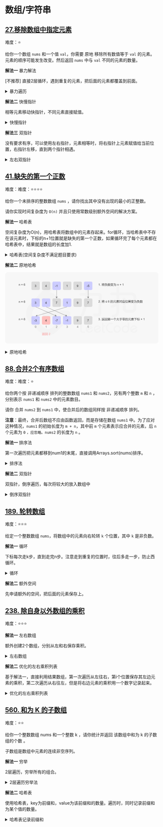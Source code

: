 # 数组/字符串


## [27.移除数组中指定元素](https://leetcode.cn/problems/remove-element/description/)

难度：⭐️

给你一个数组 `nums` 和一个值 `val`，你需要 原地 移除所有数值等于 `val` 的元素。元素的顺序可能发生改变。然后返回 `nums` 中与 `val` 不同的元素的数量。

**解法一** 暴力解法

[不推荐] 直接2层循环，遇到重复的元素，把后面的元素都覆盖到前面。

<details>
  <summary>暴力遍历</summary>
  ```java
    public int removeElement(int[] nums, int val) {
        int k = 0;
        for (int i = 0; i < nums.length - k;) {
            if (nums[i] != val) {
                i++;
                continue;
            }
            k++;
            for (int j = i; j < nums.length - 1; j++) {
                nums[j] = nums[j + 1];
            }
        }
        return nums.length - k;
    }
  ```
</details>

**解法二** 快慢指针

相等元素移动快指针，不同元素直接赋值。

<details>
  <summary>快慢指针</summary>
  ```java
    public int removeElement(int[] nums, int val) {
        int slow = 0;
        int fast = 0;
        int k = 0;
        while (fast < nums.length) {
            if (nums[fast] == val) {
                fast++;
            } else {
                nums[slow] = nums[fast];
                slow++;
                fast++;
                k++;
            }
        }
        return k;
    }
  ```
</details>

**解法三** 双指针

没有要求有序，可以使用左右指针，元素相等时，将右指针上元素赋值给当前位置，右指针左移，直到两个指针相遇。

<details>
  <summary>左右双指针</summary>
  ```java
    public int removeElement(int[] nums, int val) {
        int left = 0;
        int right = nums.length;
        int k = 0;
        while (left < right) {
            if (nums[left] == val) {
                nums[left] = nums[right - 1];
                right--;
            } else {
                k++;
                left++;
            }
        }
        return k;
    }
  ```
</details>



## [41.缺失的第一个正数](https://leetcode.cn/problems/first-missing-positive)

难度：难度：⭐️⭐️⭐️⭐️

给你一个未排序的整数数组 `nums` ，请你找出其中没有出现的最小的正整数。

请你实现时间复杂度为 `O(n)` 并且只使用常数级别额外空间的解决方案。

**解法一** 哈希表

空间复杂度为O(n)，用哈希表将数组中的元素存起来。for循环，当哈希表中不存在该元素时，下标的n+1位置就是缺失的第一个正数，如果循环完了每个元素都在哈希表中，结果就是数组的长度加1.

<details>
  <summary>哈希表(空间复杂度不满足题目要求)</summary>

  ```java
    public int firstMissingPositive(int[] nums) {
        Set<Integer> set = new HashSet<>();
        for (int n : nums) {
            set.add(n);
        }
        for (int i = 0; i < nums.length; i++) {
            if (!set.contains(i + 1)) {
                return i + 1;
            }
        }
        return nums.length + 1;
    }
  ```
</details>

**解法二** 原地哈希

![图解](../../../../img/first_missing_positive.png)

<details>
  <summary>原地哈希</summary>

  ```java
  public int firstMissingPositive(int[] nums) {
        int n = nums.length;
        // 把所有的负数都变成正数
        for (int i = 0; i < n; i++) {
            if (nums[i] <= 0) {
                nums[i] = 1 + n;
            }
        }
        // 对于小于n的数，将nums[n]设置成负数，那么没有设置的数字，就是缺失的正数
        // 相当于变相建立了一个哈希表 <num, index>
        for (int i = 0; i < n; i++) {
            int num = Math.abs(nums[i]);
            if (num <= n) {
                nums[num - 1] = -Math.abs(nums[num - 1]);
            }
        }
        // 遍历数组，找到第一个正数，下标即为缺失的正数
        for (int i = 0; i < n; i++) {
            if (nums[i] > 0) {
                return i + 1;
            }
        }
        return n + 1;
    }
  ```
</details>

## [88.合并2个有序数组](https://leetcode.cn/problems/merge-sorted-array/description)

难度：难度：⭐️

给你两个按 非递减顺序 排列的整数数组 `nums1` 和 `nums2`，另有两个整数 `m` 和 `n` ，分别表示 `nums1` 和 `nums2` 中的元素数目。

请你 合并 `nums2` 到 `nums1` 中，使合并后的数组同样按 非递减顺序 排列。

**注意**：最终，合并后数组不应由函数返回，而是存储在数组 `nums1` 中。为了应对这种情况，`nums1` 的初始长度为 `m + n`，其中前 `m` 个元素表示应合并的元素，后 `n` 个元素为 `0` `，应忽略。nums2` 的长度为 `n` 。

**解法一**  排序法 

第一次遍历把元素都移到num1的末尾，直接调用Arrays.sort(nums)排序。

<details>
  <summary>排序法</summary>
  ```java
    public void merge(int[] nums1, int m, int[] nums2, int n) {
        for (int i = 0; i < n; i++) {
            nums1[m + i] = nums2[i];
        }
        Arrays.sort(nums1);
    }
  ```
</details>

**解法二**  双指针

双指针，倒序遍历，每次将较大的放入数组中

<details>
  <summary>倒序双指针</summary>

  ```java
    public void merge(int[] nums1, int m, int[] nums2, int n) {
        for (int i = m + n - 1; i >= 0; i--) {
            if (n == 0) {
                break;
            }
            if (m > 0 && nums1[m - 1] > nums2[n - 1]) {
                nums1[i] = nums1[m - 1];
                m--;
            } else {
                nums1[i] = nums2[n - 1];
                n--;
            }
        }
    }
  ```
</details>


## [189. 轮转数组](https://leetcode.cn/problems/rotate-array)

难度：⭐️⭐️⭐️

给定一个整数数组 `nums`，将数组中的元素向右轮转 `k` 个位置，其中 `k` 是非负数。

**解法一** 循环

下标每次走k步，直到走完n步。注意走到重复的位置时，往后多走一步，防止西循环。

<details>
  <summary>循环</summary>

  ```java
    public void rotate(int[] nums, int k) {
        int n = nums.length;
        k = k % n;
        if (k == 0) {
            return;
        }
        int count = 0;
        int v = nums[0];
        int p = 0;
        int start = 0;
        while (count < n) {
            int next = (p + k) % n;
            int nextValue = nums[next];
            nums[next] = v;
            v = nextValue;
            p = next;
            if (p == start) {
                start++;
                p++;
                v = nums[p];
            }
            count++;
        }
    }
  ```
</details>

**解法二** 额外空间

先申请额外的空间，把后面的元素保存上。

## [238. 除自身以外数组的乘积](https://leetcode.cn/problems/product-of-array-except-self)

难度：⭐️⭐️⭐️

**解法一** 左右数组

额外创建2个数组，分别从左和右保存乘积。

<details>
  <summary>左右数组</summary>

  ```java
  public int[] productExceptSelf(int[] nums) {
        int n = nums.length;
        int[] left = new int[n];
        int[] right = new int[n];
        left[0] = nums[0];
        right[n - 1] = nums[n - 1];
        for (int i = 1; i < n; i++) {
            left[i] = nums[i] * left[i - 1];
            right[n - i - 1] = nums[n - i - 1] * right[n - i];
        }
        int[] result = new int[n];
        for (int i = 0; i < n; i++) {
            int l = 1;
            int r = 1;
            if (i > 0) {
                l = left[i - 1];
            }
            if (i < n - 1) {
                r = right[i + 1];
            }
            result[i] = l * r;
        }
        return result;
    }
  ```
</details>

**解法二** 优化的左右乘积列表

基于解法一，直接利用结果数组，第一次遍历从左往右，第i个位置保存其左边元素的乘积，第二次遍历从右往左，但是将右边元素的乘积用一个数字记录起来。

<details>
  <summary>优化的左右乘积列表</summary>

  ```java
    public int[] productExceptSelf(int[] nums) {
        int[] result = new int[nums.length];
        result[0] = 1;
        for (int i = 1; i < nums.length; i++) {
            result[i] = result[i - 1] * nums[i - 1];
        }
        // 1 2 3 24
        int r = 1;
        for (int i = nums.length - 1; i >= 0; i--) {
            result[i] = r * result[i];
            r *= nums[i];
        }
        return result;
    }
  ```
</details>

## [560. 和为 K 的子数组](https://leetcode.cn/problems/subarray-sum-equals-k)

难度：⭐️⭐️

给你一个整数数组 nums 和一个整数 k ，请你统计并返回 该数组中和为 k 的子数组的个数 。

子数组是数组中元素的连续非空序列。

**解法一** 穷举

2层遍历，穷举所有的组合。

<details>
  <summary>2层遍历穷举法</summary>
  ```Java
  public int subarraySum(int[] nums, int k) {
        int ret = 0;
        for (int i = 0; i < nums.length; i++) {
            int sum = 0;
            for (int j = i; j < nums.length; j++) {
                sum += nums[j];
                if (sum == k) {
                    ret++;
                }
            }
        }
        return ret;
    }
  ```

</details>


**解法二** 哈希表  

使用哈希表，key为前缀和，value为该前缀和的数量。遍历时，同时记录前缀和为某个值的数量。

<details>
  <summary>哈希表记录前缀和</summary>
  ```Java
  public int subarraySum(int[] nums, int k) {
        // <sum, count>
        Map<Integer, Integer> map = new HashMap<>();
        map.put(0, 1);
        int count = 0;
        int sum = 0;
        for (int i = 0; i < nums.length; i++) {
            sum += nums[i];
            if (map.containsKey(sum - k)) {
                count += map.get(sum - k);
            }
            map.put(sum, map.getOrDefault(sum, 0) + 1);
        }
        return count;
    }
  ```

</details>